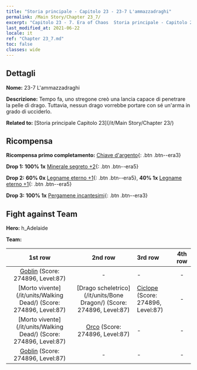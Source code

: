 ```yaml
---
title: "Storia principale - Capitolo 23 - 23-7 L'ammazzadraghi"
permalink: /Main Story/Chapter 23_7/
excerpt: "Capitolo 23 - 7. Era of Chaos  Storia principale - Capitolo 23_7. 23-7 L'ammazzadraghi"
last_modified_at: 2021-06-22
locale: it
ref: "Chapter 23_7.md"
toc: false
classes: wide
---
```


## Dettagli

 **Nome:** 23-7 L'ammazzadraghi

 **Descrizione:** Tempo fa, uno stregone creò una lancia capace di penetrare la pelle di drago. Tuttavia, nessun drago vorrebbe portare con sé un'arma in grado di ucciderlo.

 **Related to:** [Storia principale Capitolo 23](/it/Main Story/Chapter 23/)

## Ricompensa

 **Ricompensa primo completamento:** [Chiave d'argento](/ItemsIT/con_693/){: .btn .btn--era3}

 **Drop 1:** **100% 1x** [Minerale segreto +2](/ItemsIT/mat_75/){: .btn .btn--era5}

 **Drop 2:** **60% 0x** [Legname eterno +1](/ItemsIT/mat_69/){: .btn .btn--era5}, **40% 1x** [Legname eterno +1](/ItemsIT/mat_69/){: .btn .btn--era5}

 **Drop 3:** **100% 1x** [Pergamene incantesimi](/ItemsIT/con_694/){: .btn .btn--era3}


## Fight against Team
 **Hero:** h_Adelaide

 **Team:**


  | 1st row | 2nd row | 3rd row | 4th row |
  |:----:|:----:|:----|:----:|
  | [Goblin](/it/units/Goblin/) (Score: 274896, Level:87)  | - | - | - |
  | [Morto vivente](/it/units/Walking Dead/) (Score: 274896, Level:87)  | [Drago scheletrico](/it/units/Bone Dragon/) (Score: 274896, Level:87)  | [Ciclope](/it/units/Cyclops/) (Score: 274896, Level:87)  | - |
  | [Morto vivente](/it/units/Walking Dead/) (Score: 274896, Level:87)  | [Orco](/it/units/Orc/) (Score: 274896, Level:87)  | - | - |
  | [Goblin](/it/units/Goblin/) (Score: 274896, Level:87)  | - | - | - |


